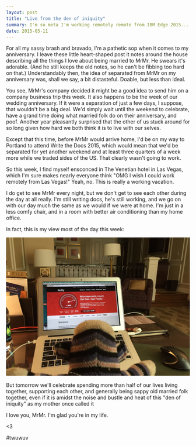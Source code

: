 ```yaml
---
layout: post
title: "Live from the den of iniquity"
summary: I'm so meta I'm working remotely remote from IBM Edge 2015...
date: 2015-05-11
---
```


For all my sassy brash and bravado, I'm a pathetic sop when it comes to my anniversary. I leave these little heart-shaped post it notes around the house describing all the things I love about being married to MrMr. He swears it's adorable. (And he still keeps the old notes, so he can't be fibbing too hard on that.) Understandably then, the idea of separated from MrMr on my anniversary was, shall we say, a bit distasteful. Doable, but less than ideal.

You see, MrMr's company decided it might be a good idea to send him on a company business trip this week. It also happens to be the week of our wedding anniversary. If it were a separation of just a few days, I suppose, that wouldn't be a big deal. We'd simply wait until the weekend to celebrate, have a grand time doing what married folk do on their anniversary, and poof. Another year pleasantly surprised that the other of us stuck around for so long given how hard we both think it is to live with our selves.

Except that this time, before MrMr would arrive home, I'd be on my way to Portland to attend Write the Docs 2015, which would mean that we'd be separated for yet another weekend and at least three quarters of a week more while we traded sides of the US. That clearly wasn't going to work.

So this week, I find myself ensconced in The Venetian hotel in Las Vegas, which I'm sure makes nearly everyone think "OMG I wish I could work remotely from Las Vegas!" Yeah, no. This is really a working vacation. 

I do get to see MrMr every night, but we don't get to see each other during the day at all really. I'm still writing docs, he's still working, and we go on with our day much the same as we would if we were at home. I'm just in a less comfy chair, and in a room with better air conditioning than my home office. 

In fact, this is my view most of the day this week:

![My view from The Venetian hotel](/img/clarabelle-hotel-room.png)

But tomorrow we'll celebrate spending more than half of our lives living together, supporting each other, and generally being sappy old married folk together, even if it is amidst the noise and bustle and heat of this "den of iniquity" as my mother once called it

I love you, MrMr. I'm glad you're in my life.

<3

\#twuwuv
